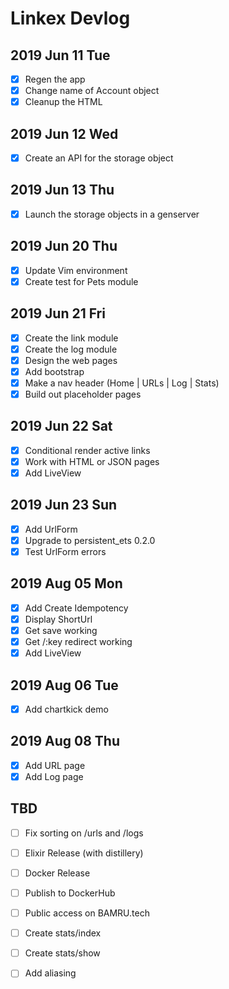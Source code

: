 # Linkex Devlog

## 2019 Jun 11 Tue

- [x] Regen the app
- [x] Change name of Account object
- [x] Cleanup the HTML

## 2019 Jun 12 Wed

- [x] Create an API for the storage object

## 2019 Jun 13 Thu

- [x] Launch the storage objects in a genserver

## 2019 Jun 20 Thu

- [x] Update Vim environment
- [x] Create test for Pets module

## 2019 Jun 21 Fri

- [x] Create the link module
- [x] Create the log module
- [x] Design the web pages
- [x] Add bootstrap
- [x] Make a nav header (Home | URLs | Log | Stats)
- [x] Build out placeholder pages

## 2019 Jun 22 Sat

- [x] Conditional render active links
- [x] Work with HTML or JSON pages
- [x] Add LiveView

## 2019 Jun 23 Sun

- [x] Add UrlForm
- [x] Upgrade to persistent_ets 0.2.0
- [x] Test UrlForm errors

## 2019 Aug 05 Mon

- [x] Add Create Idempotency
- [x] Display ShortUrl
- [x] Get save working
- [x] Get /:key redirect working
- [x] Add LiveView

## 2019 Aug 06 Tue

- [x] Add chartkick demo

## 2019 Aug 08 Thu

- [x] Add URL page
- [x] Add Log page

## TBD

- [ ] Fix sorting on /urls and /logs

- [ ] Elixir Release (with distillery)
- [ ] Docker Release
- [ ] Publish to DockerHub
- [ ] Public access on BAMRU.tech

- [ ] Create stats/index 
- [ ] Create stats/show 
- [ ] Add aliasing


